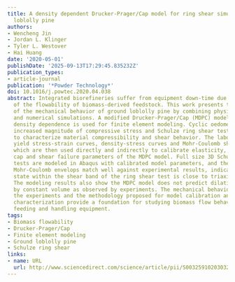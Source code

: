 ```yaml
---
title: A density dependent Drucker-Prager/Cap model for ring shear simulation of ground
  loblolly pine
authors:
- Wencheng Jin
- Jordan L. Klinger
- Tyler L. Westover
- Hai Huang
date: '2020-05-01'
publishDate: '2025-09-13T17:29:45.835232Z'
publication_types:
- article-journal
publication: '*Powder Technology*'
doi: 10.1016/j.powtec.2020.04.038
abstract: Integrated biorefineries suffer from equipment down-time due to poor understanding
  of the flowability of biomass-derived feedstock. This work presents the characterization
  of the mechanical behavior of ground loblolly pine by combining physical experiments
  and numerical simulations. A modified Drucker-Prager/Cap (MDPC) model enhanced with
  density dependence is used for finite element modeling. Cyclic oedometer tests with
  increased magnitude of compressive stress and Schulze ring shear tests are performed
  to characterize material compressibility and shear behavior. The laboratory tests
  yield stress-strain curves, density-stress curves and Mohr-Coulomb shear envelopes,
  which are then used directly and indirectly to calibrate elasticity, as well as
  cap and shear failure parameters of the MDPC model. Full size 3D Schulze ring shear
  tests are modeled in Abaqus with calibrated model parameters, and the simulated
  Mohr-Coulomb envelops match well against experimental results, indicating the stress
  state within the shear band of the ring shear test is close to triaxial compression.
  The modeling results also show the MDPC model does not predict dilation followed
  by constant volume as observed by experiments. The mechanical behavior derived from
  the experiments and the methodology proposed for model calibration and stress state
  characterization provide a foundation for studying biomass flow behavior in material
  feeding and handling equipment.
tags:
- Biomass flowability
- Drucker-Prager/Cap
- Finite element modeling
- Ground loblolly pine
- Schulze ring shear
links:
- name: URL
  url: http://www.sciencedirect.com/science/article/pii/S0032591020303247
---
```

